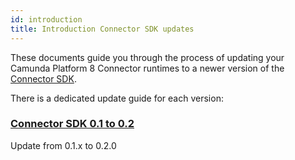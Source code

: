 ```yaml
---
id: introduction
title: Introduction Connector SDK updates
---
```


These documents guide you through the process of updating your Camunda Platform 8
Connector runtimes to a newer version of the
[Connector SDK](/components/connectors/custom-built-connectors/connector-sdk.md).

There is a dedicated update guide for each version:

### [Connector SDK 0.1 to 0.2](../010-to-020)

Update from 0.1.x to 0.2.0

[//]: # "TODO: As soon as the release will be created[Release notes](https://github.com/camunda/connector-sdk/releases/tag/0.2.0)"
[//]: # "TODO: As soon as the release will be created[Release blog](https://camunda.com/blog/)"
